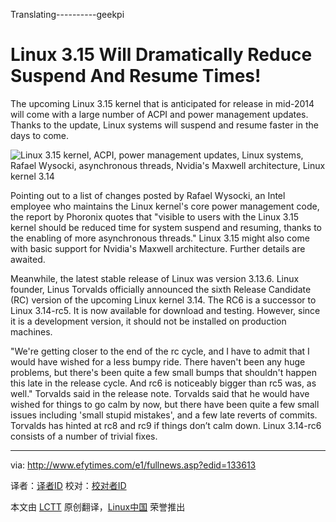 Translating----------geekpi


Linux 3.15 Will Dramatically Reduce Suspend And Resume Times!
================================================================================
The upcoming Linux 3.15 kernel that is anticipated for release in mid-2014 will come with a large number of ACPI and power management updates. Thanks to the update, Linux systems will suspend and resume faster in the days to come.

![Linux 3.15 kernel, ACPI, power management updates, Linux systems, Rafael Wysocki, asynchronous threads, Nvidia's Maxwell architecture, Linux kernel 3.14](http://www.efytimes.com/admin/useradmin/photo/kDMH35305PM3242014.jpg)

Pointing out to a list of changes posted by Rafael Wysocki, an Intel employee who maintains the Linux kernel's core power management code, the report by Phoronix quotes that "visible to users with the Linux 3.15 kernel should be reduced time for system suspend and resuming, thanks to the enabling of more asynchronous threads." Linux 3.15 might also come with basic support for Nvidia's Maxwell architecture. Further details are awaited.

Meanwhile, the latest stable release of Linux was version 3.13.6. Linux founder, Linus Torvalds officially announced the sixth Release Candidate (RC) version of the upcoming Linux kernel 3.14. The RC6 is a successor to Linux 3.14-rc5. It is now available for download and testing. However, since it is a development version, it should not be installed on production machines.

"We're getting closer to the end of the rc cycle, and I have to admit that I would have wished for a less bumpy ride. There haven't been any huge problems, but there's been quite a few small bumps that shouldn't happen this late in the release cycle. And rc6 is noticeably bigger than rc5 was, as well." Torvalds said in the release note. Torvalds said that he would have wished for things to go calm by now, but there have been quite a few small issues including 'small stupid mistakes', and a few late reverts of commits. Torvalds has hinted at rc8 and rc9 if things don’t calm down. Linux 3.14-rc6 consists of a number of trivial fixes. 

--------------------------------------------------------------------------------

via: http://www.efytimes.com/e1/fullnews.asp?edid=133613

译者：[译者ID](https://github.com/译者ID) 校对：[校对者ID](https://github.com/校对者ID)

本文由 [LCTT](https://github.com/LCTT/TranslateProject) 原创翻译，[Linux中国](http://linux.cn/) 荣誉推出
